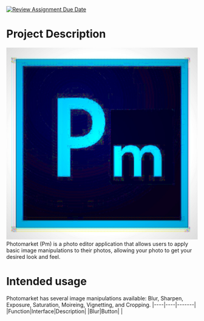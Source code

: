 [![Review Assignment Due Date](https://classroom.github.com/assets/deadline-readme-button-22041afd0340ce965d47ae6ef1cefeee28c7c493a6346c4f15d667ab976d596c.svg)](https://classroom.github.com/a/YxXKqIeT)

# Project Description

!["logo" of photomarket](./images/adobe-photoshop-cc-logo-png_seeklogo-268287_PROCESSING.jpg)
Photomarket (Pm) is a photo editor application that allows users to apply basic image manipulations to their photos,
allowing your photo to get your desired look and feel.

# Intended usage

Photomarket has several image manipulations available: Blur, Sharpen, Exposure, Saturation, Moireing, Vignetting,
and Cropping.
|----|----|-------|
|Function|Interface|Description|
|Blur|Button| |
